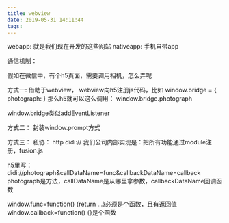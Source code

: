 ```yaml
---
title: webview
date: 2019-05-31 14:11:44
tags:
---
```

webapp: 就是我们现在开发的这些网站
nativeapp: 手机自带app

通信机制：

假如在微信中，有个h5页面，需要调用相机，怎么弄呢

方式一:
借助于webview，
webview向h5注册js代码，比如
window.bridge = { photograph: }
那么h5就可以这么调用：
window.bridge.photograph

window.bridge类似addEventListener

方式二：
封装window.prompt方式

方式三：
私协：
http
didi://
我们公司内部实现是：把所有功能通过module注册，fusion.js

h5里写：
didi://photograph&callDataName=func&callbackDataName=callback
photograph是方法，callDataName是从哪里拿参数，callbackDataName回调函数

window.func=function() {return ...}必须是个函数，且有返回值
window.callback=function() {}是个函数


